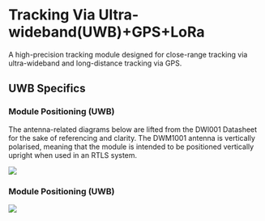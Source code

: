 # Tracking Via Ultra-wideband(UWB)+GPS+LoRa
A high-precision tracking module designed for close-range tracking via ultra-wideband and long-distance tracking via GPS.




## UWB Specifics 
### Module Positioning (UWB)
The antenna-related diagrams below are lifted from the DWl001 Datasheet for the sake of referencing and clarity. 
The DWM1001 antenna is vertically polarised, meaning that the module is intended to be positioned vertically
upright when used in an RTLS system. 

<img src="https://github.com/user-attachments/assets/6196ac97-3b40-405a-8ca4-8553dbd1e030"/>




### Module Positioning (UWB)
<img src="https://github.com/user-attachments/assets/bfe77378-9368-489f-88a7-ed792e20da31"/>
